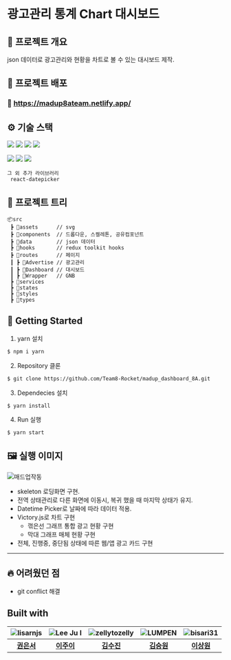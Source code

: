 # 광고관리 통계 Chart 대시보드

## 📜 프로젝트 개요
json 데이터로 광고관리와 현황을 차트로 볼 수 있는 대시보드 제작.


## 🔗 프로젝트 배포

### 🔗 https://madup8ateam.netlify.app/

## ⚙ 기술 스택
  <img src="https://img.shields.io/badge/TypeScript-v4.4.2-blue"/> <img src="https://img.shields.io/badge/React-v18.1.0-blue"/> <img src="https://img.shields.io/badge/Redux-v8.0.1-blue"/> <img src="https://img.shields.io/badge/React Router Dom-v6.0-blue"/> 
  
  <img src="https://img.shields.io/badge/Victory.js-v36.4.0-blue"/> <img src="https://img.shields.io/badge/SCSS-v1.51.0-blue"/> <img src="https://img.shields.io/badge/dayjs-v1.11.2-blue"/>    

```
그 외 추가 라이브러리
 react-datepicker
```

## 🎄 프로젝트 트리

```
📦src
 ┣ 📂assets      // svg
 ┣ 📂components  // 드롭다운, 스켈레톤, 공유컴포넌트
 ┣ 📂data        // json 데이터
 ┣ 📂hooks       // redux toolkit hooks
 ┣ 📂routes      // 페이지
 ┃ ┣ 📂Advertise // 광고관리
 ┃ ┣ 📂Dashboard // 대시보드
 ┃ ┣ 📂Wrapper   // GNB
 ┣ 📂services
 ┣ 📂states     
 ┣ 📂styles
 ┣ 📂types

```
## 📍 Getting Started

1. yarn 설치
```sh
$ npm i yarn
```

2. Repository 클론
```sh
$ git clone https://github.com/Team8-Rocket/madup_dashboard_8A.git
```

3. Dependecies 설치
```sh
$ yarn install
```

4. Run 실행
```sh
$ yarn start
```


## 🖼 실행 이미지

![매드업작동](https://user-images.githubusercontent.com/51311690/170405699-2a200b41-43bf-4bef-abb9-494c2fc75153.gif)

- skeleton 로딩화면 구현.
- 전역 상태관리로 다른 화면에 이동시, 복귀 했을 때 마지막 상태가 유지.
- Datetime Picker로 날짜에 따라 데이터 적용.
- Victory.js로 차트 구현
    - 꺾은선 그래프 통합 광고 현황 구현
    - 막대 그래프 매체 현황 구현
- 전체, 진행중, 중단됨 상태에 따른 웹/앱 광고 카드 구현


---

## 🔥 어려웠던 점
- git conflict 해결


## Built with
| ![lisarnjs](https://avatars.githubusercontent.com/u/92686349?v=4) |![Lee Ju I](https://avatars.githubusercontent.com/u/103873136?v=4)|![zellytozelly](https://avatars.githubusercontent.com/u/51311690?v=4)|![LUMPEN](https://avatars.githubusercontent.com/u/68418005?v=4)|![bisari31](https://avatars.githubusercontent.com/u/98396758?v=4)|
|:---:|:---:|:---:|:---:|:---:|
|[**권은서**](https://github.com/lisarnjs)|[**이주이**](https://github.com/jui9266)|[**김수진**](https://github.com/zellytozelly)|[**김승원**](https://github.com/lumpenop)|[**이상원**](https://github.com/bisari31)|
